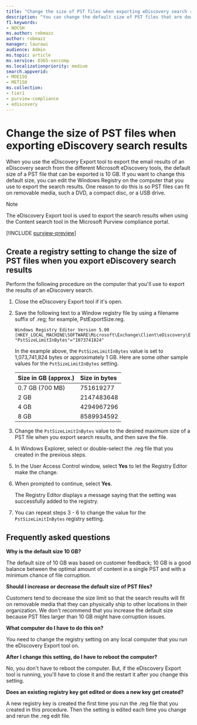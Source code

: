 ```yaml
---
title: "Change the size of PST files when exporting eDiscovery search results"
description: "You can change the default size of PST files that are downloaded to your computer when you export eDiscovery search results."
f1.keywords:
- NOCSH
ms.author: robmazz
author: robmazz
manager: laurawi
audience: Admin
ms.topic: article
ms.service: O365-seccomp
ms.localizationpriority: medium
search.appverid: 
- MOE150
- MET150
ms.collection:
- tier1
- purview-compliance
- ediscovery
---
```


# Change the size of PST files when exporting eDiscovery search results

When you use the eDiscovery Export tool to export the email results of an eDiscovery search from the different Microsoft eDiscovery tools, the default size of a PST file that can be exported is 10 GB. If you want to change this default size, you can edit the Windows Registry on the computer that you use to export the search results. One reason to do this is so PST files can fit on removable media, such a DVD, a compact disc, or a USB drive.
  
> [!NOTE]
> The eDiscovery Export tool is used to export the search results when using the Content search tool in the Microsoft Purview compliance portal.
  
[!INCLUDE [purview-preview](../includes/purview-preview.md)]

## Create a registry setting to change the size of PST files when you export eDiscovery search results

Perform the following procedure on the computer that you'll use to export the results of an eDiscovery search.
  
1. Close the eDiscovery Export tool if it's open.

2. Save the following text to a Window registry file by using a filename suffix of .reg; for example, PstExportSize.reg.

    ```text
    Windows Registry Editor Version 5.00
    [HKEY_LOCAL_MACHINE\SOFTWARE\Microsoft\Exchange\Client\eDiscovery\ExportTool]
    "PstSizeLimitInBytes"="1073741824"
    ```

    In the example above, the  `PstSizeLimitInBytes` value is set to 1,073,741,824 bytes or approximately 1 GB. Here are some other sample values for the  `PstSizeLimitInBytes` setting. 

    |**Size in GB (approx.)**|**Size in bytes**|
    |:-----------------------|:----------------|
    |0.7 GB (700 MB)  <br/> |751619277  <br/> |
    |2 GB  <br/> |2147483648  <br/> |
    |4 GB  <br/> |4294967296  <br/> |
    |8 GB  <br/> |8589934592  <br/> |

3. Change the `PstSizeLimitInBytes` value to the desired maximum size of a PST file when you export search results, and then save the file.

4. In Windows Explorer, select or double-select the .reg file that you created in the previous steps.

5. In the User Access Control window, select **Yes** to let the Registry Editor make the change.

6. When prompted to continue, select **Yes**.

    The Registry Editor displays a message saying that the setting was successfully added to the registry.

7. You can repeat steps 3 - 6 to change the value for the  `PstSizeLimitInBytes` registry setting.
  
## Frequently asked questions

**Why is the default size 10 GB?**
  
The default size of 10 GB was based on customer feedback; 10 GB is a good balance between the optimal amount of content in a single PST and with a minimum chance of file corruption.
  
**Should I increase or decrease the default size of PST files?**
  
Customers tend to decrease the size limit so that the search results will fit on removable media that they can physically ship to other locations in their organization. We don't recommend that you increase the default size because PST files larger than 10 GB might have corruption issues.
  
**What computer do I have to do this on?**
  
You need to change the registry setting on any local computer that you run the eDiscovery Export tool on.
  
**After I change this setting, do I have to reboot the computer?**
  
No, you don't have to reboot the computer. But, if the eDiscovery Export tool is running, you'll have to close it and the restart it after you change this setting.
  
**Does an existing registry key get edited or does a new key get created?**
  
A new registry key is created the first time you run the .reg file that you created in this procedure. Then the setting is edited each time you change and rerun the .reg edit file.
